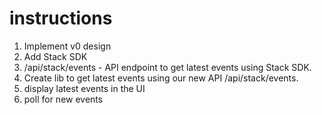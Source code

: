 # instructions

1. Implement v0 design
2. Add Stack SDK
3. /api/stack/events - API endpoint to get latest events using Stack SDK.
4. Create lib to get latest events using our new API /api/stack/events.
5. display latest events in the UI
6. poll for new events
